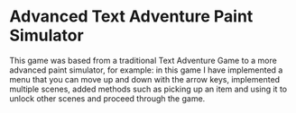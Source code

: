 # Advanced Text Adventure Paint Simulator  
This game was based from a traditional Text Adventure Game to a more advanced paint simulator, for example: in this game I have implemented a menu that you can move up and down with the arrow keys, implemented multiple scenes, added methods such as picking up an item and using it to unlock other scenes and proceed through the game. 
